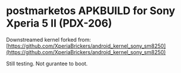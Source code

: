 # postmarketos APKBUILD for Sony Xperia 5 II (PDX-206)

Downstreamed kernel forked from: [https://github.com/XperiaBrickers/android_kernel_sony_sm8250](https://github.com/XperiaBrickers/android_kernel_sony_sm8250)

Still testing. Not gurantee to boot.
